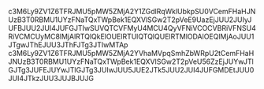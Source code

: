 c3M6Ly9ZV1Z6TFRJMU5pMW5ZMjA2Y1ZGdlRqWklUbkpSU0VCemFHaHJNUzB3T0RBMU1UYzFNaTQxTWpBek1EQXVlSGw2T2pVeE9UazEjJUU2JUIyJUFBJUU2JUI4JUFGJTIwSUVQTCVFMyU4MCU4QyVFNiVCOCVBRiVFNSU4RiVCMCUyMC8lMjAlRTQlQkElOUElRTUlQTQlQUElRTMlODAlOEQlMjAoJUU1JTgwJThEJUU3JThFJTg3JTIwMTAp
c3M6Ly9ZV1Z6TFRJMU5pMW5ZMjA2YVhaMVpqSmhZbWRpU2tCemFHaHJNUzB3T0RBMU1UYzFNaTQxTWpBek1EQXVlSGw2T2pVeU56ZzEjJUYwJTlGJTg3JUFEJUYwJTlGJTg3JUIwJUU5JUE2JTk5JUU2JUI4JUFGMDEtJUU0JUI4JTkzJUU3JUJBJUJG
